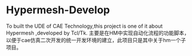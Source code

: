 # Hypermesh-Develop
To built the UDE of CAE Technology,this project is one of it about Hypermesh ,developed by Tcl/Tk.
主要是在HM中实现自动化流程的功能脚本，以便于cae仿真二次开发的统一开发环境的建立，此项目只是其中关于hm一个子项目。
